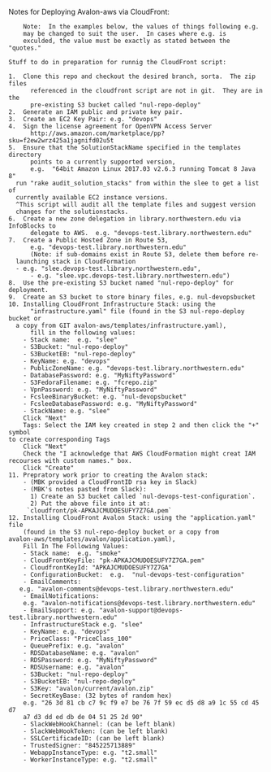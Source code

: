 Notes for Deploying Avalon-aws via CloudFront:

		Note:  In the examples below, the values of things following e.g.
		may be changed to suit the user.  In cases where e.g. is 
		exculded, the value must be exactly as stated between the "quotes."

    Stuff to do in preparation for runnig the CloudFront script:

    1.  Clone this repo and checkout the desired branch, sorta.  The zip files 
          referenced in the cloudfront script are not in git.  They are in the 
          pre-existing S3 bucket called "nul-repo-deploy"
    2.  Generate an IAM public and private key pair.
    3.  Create an EC2 Key Pair: e.g. "devops"
    4.  Sign the license agreement for OpenVPN Access Server
          http://aws.amazon.com/marketplace/pp?sku=f2ew2wrz425a1jagnifd02u5t
    5.  Ensure that the SolutionStackName specified in the templates directory 
          points to a currently supported version,
          e.g.  "64bit Amazon Linux 2017.03 v2.6.3 running Tomcat 8 Java 8"
	  run "rake audit_solution_stacks" from within the slee to get a list of
	  currently available EC2 instance versions.
	  ^This script will audit all the template files and suggest version 
	  changes for the solutionstacks.
    6.  Create a new zone delegation in library.northwestern.edu via InfoBlocks to
          delegate to AWS.  e.g. "devops-test.library.northwestern.edu"
    7.  Create a Public Hosted Zone in Route 53,  
          e.g. "devops-test.library.northwestern.edu"
          (Note: if sub-domains exist in Route 53, delete them before re-
	  launching stack in CloudFormation 
	  - e.g. "slee.devops-test.library.northwestern.edu", 
       	  - e.g. "slee.vpc.devops-test.library.northwestern.edu")
    8.  Use the pre-existing S3 bucket named "nul-repo-deploy" for deployment.
    9.  Create an S3 bucket to store binary files, e.g. nul-devopsbucket
    10. Installing CloudFront Infrastructure Stack: using the 
          "infrastructure.yaml" file (found in the S3 nul-repo-deploy bucket or
	  a copy from GIT avalon-aws/templates/infrastructure.yaml), 
          fill in the following values:
        - Stack name:  e.g. "slee"
        - S3Bucket: "nul-repo-deploy"
        - S3BucketEB: "nul-repo-deploy"
        - KeyName: e.g. "devops"
        - PublicZoneName: e.g. "devops-test.library.northwestern.edu"
        - DatabasePassword: e.g. "MyNiftyPassword"
        - S3FedoraFilename: e.g. "fcrepo.zip"
        - VpnPassword: e.g. "MyNiftyPassword"
        - FcsleeBinaryBucket: e.g. "nul-devopsbucket"
        - FcsleeDatabasePassword: e.g. "MyNiftyPassword"
        - StackName: e.g. "slee"
        Click "Next"
        Tags: Select the IAM key created in step 2 and then click the "+" symbol
	to create corresponding Tags
        Click "Next"
        Check the "I acknowledge that AWS CloudFormation might creat IAM 
	recourses with custom names." box.
        Click "Create"
    11. Prepratory work prior to creating the Avalon stack: 
        - (MBK provided a CloudFrontID rsa key in Slack)
        - (MBK's notes pasted from Slack):
          1) Create an S3 bucket called `nul-devops-test-configuration`.
          2) Put the above file into it at: 
	     `cloudfront/pk-APKAJCMUDOESUFY7Z7GA.pem`
    12. Installing CloudFront Avalon Stack: using the "application.yaml" file 
        (found in the S3 nul-repo-deploy bucket or a copy from 
	avalon-aws/templates/avalon/application.yaml), 
        Fill In The Following Values:
        - Stack name:  e.g. "smoke"
        - CloudFrontKeyFile: "pk-APKAJCMUDOESUFY7Z7GA.pem"
        - CloudfrontKeyId: "APKAJCMUDOESUFY7Z7GA"
        - ConfigurationBucket:  e.g.  "nul-devops-test-configuration"
        - EmailComments: 
	   e.g. "avalon-comments@devops-test.library.northwestern.edu"
        - EmailNotifications: 
	    e.g. "avalon-notifications@devops-test.library.northwestern.edu"
        - EmailSupport: e.g. "avalon-support@devops-test.library.northwestern.edu"
        - InfrastructureStack e.g. "slee"
        - KeyName: e.g. "devops"
        - PriceClass: "PriceClass_100"
        - QueuePrefix: e.g. "avalon"
        - RDSDatabaseName: e.g. "avalon"
        - RDSPassword: e.g. "MyNiftyPassword"
        - RDSUsername: e.g. "avalon"
        - S3Bucket: "nul-repo-deploy"
        - S3BucketEB: "nul-repo-deploy"
        - S3Key: "avalon/current/avalon.zip"
        - SecretKeyBase: (32 bytes of random hex) 
	    e.g. "26 3d 81 cb c7 9c f9 e7 be 76 7f 59 ec d5 d8 a9 1c 55 cd 45 d7
	    a7 d3 dd ed db de 04 51 25 2d 90"
        - SlackWebHookChannel: (can be left blank)
        - SlackWebHookToken: (can be left blank)
        - SSLCertificadeID: (can be left blank) 
        - TrustedSigner: "845225713889"
        - WebappInstanceType: e.g. "t2.small"
        - WorkerInstanceType: e.g. "t2.small"

